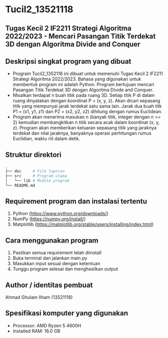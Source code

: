 # Tucil2_13521118
## Tugas Kecil 2 IF2211 Strategi Algoritma 2022/2023 - Mencari Pasangan Titik Terdekat 3D dengan Algoritma Divide and Conquer

## Deskripsi singkat program yang dibuat
- Program Tucil2_1352118 ini dibuat untuk memenuhi Tugas Kecil 2 IF2211 Strategi Algoritma 2022/2023. Bahasa yang digunakan untuk membentuk program ini adalah Python. Program bertujuan mencari Pasangan Titik Terdekat 3D dengan Algoritma Divide and Conquer.
- Misalkan terdapat n buah titik pada ruang 3D. Setiap titik P di dalam ruang dinyatakan dengan koordinat P = (x, y, z). Akan dicari sepasang titik yang mempunyai jarak terdekat satu sama lain. Jarak dua buah titk P1 = (x1, y1, z1) dan P2 = (x2, y2, z2) dihitung dengan rumus 
Euclidean.
- Program akan menerima masukan n (banyak titik, integer dengan n >= 2) kemudian membangkitkan n titik secara acak dalam koordinat (x, y, z). Program akan memberikan keluaran sepasang titik yang jaraknya terdekat dan nilai jaraknya, banyaknya operasi perhitungan rumus Euclidian, waktu riil dalam detik.

## Struktur direktori
```bash
.
├── doc     # File laporan
├── src     # Program utama
│   └── lib # Module program
└── README.md
```

## Requirement program dan instalasi tertentu
1. Python (https://www.python.org/downloads/)
2. NumPy (https://numpy.org/install/)
3. Matplotlib (https://matplotlib.org/stable/users/installing/index.html)

## Cara menggunakan program
1. Pastikan semua requirement telah diinstall
2. Buka terminal dan jalankan main.py
3. Masukkan input sesuai dengan ketentuan
4. Tunggu program selesai dan menghasilkan output

## Author / identitas pembuat
Ahmad Ghulam Ilham (13521118) 

## Spesifikasi komputer yang digunakan
- Processor: AMD Ryzen 5 4600H
- Installed RAM: 16.0 GB